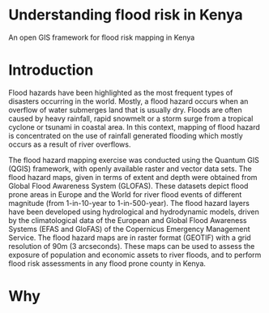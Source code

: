 # Understanding flood risk in Kenya
An open GIS framework for flood risk mapping in Kenya
# Introduction
Flood hazards have been highlighted as the most frequent types of disasters occurring in the world. Mostly, a flood hazard occurs when an overflow of water submerges land that is usually dry. Floods are often caused by heavy rainfall, rapid snowmelt or a storm surge from a tropical cyclone or tsunami in coastal area. In this context, mapping of flood hazard is concentrated on the use of rainfall generated flooding which mostly occurs as a result of river overflows. 

The flood hazard mapping exercise was conducted using the Quantum GIS (QGIS) framework, with openly available raster and vector data sets. The flood hazard maps, given in terms of extent and depth were obtained from Global Flood Awareness System (GLOFAS). These datasets depict flood prone areas in Europe and the World for river flood events of different magnitude (from 1-in-10-year to 1-in-500-year). The flood hazard layers have been developed using hydrological and hydrodynamic models, driven by the climatological data of the European and Global Flood Awareness Systems (EFAS and GloFAS) of the Copernicus Emergency Management Service. 
The flood hazard maps are in raster format (GEOTIF) with a grid resolution of 90m (3 arcseconds). These maps can be used to assess the exposure of population and economic assets to river floods, and to perform flood risk assessments in any flood prone county in Kenya.

# Why 